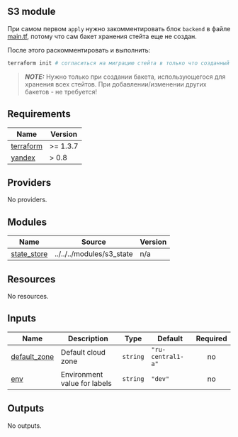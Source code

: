 ## S3 module

При самом первом `apply` нужно закомментировать блок `backend` в файле [main.tf](main.tf), потому что сам бакет хранения стейта еще не создан.

После этого раскомментировать и выполнить:

```bash
terraform init # согласиться на миграцию стейта в только что созданный бакет (yes)
```

> **_NOTE:_** Нужно только при создании бакета, использующегося для хранения всех стейтов. При добавлении/изменении других бакетов - не требуется!

## Requirements

| Name                                                                     | Version  |
| ------------------------------------------------------------------------ | -------- |
| <a name="requirement_terraform"></a> [terraform](#requirement_terraform) | >= 1.3.7 |
| <a name="requirement_yandex"></a> [yandex](#requirement_yandex)          | > 0.8    |

## Providers

No providers.

## Modules

| Name                                                                 | Source                    | Version |
| -------------------------------------------------------------------- | ------------------------- | ------- |
| <a name="module_state_store"></a> [state_store](#module_state_store) | ../../../modules/s3_state | n/a     |

## Resources

No resources.

## Inputs

| Name                                                                  | Description                  | Type     | Default           | Required |
| --------------------------------------------------------------------- | ---------------------------- | -------- | ----------------- | :------: |
| <a name="input_default_zone"></a> [default_zone](#input_default_zone) | Default cloud zone           | `string` | `"ru-central1-a"` |    no    |
| <a name="input_env"></a> [env](#input_env)                            | Environment value for labels | `string` | `"dev"`           |    no    |

## Outputs

No outputs.
